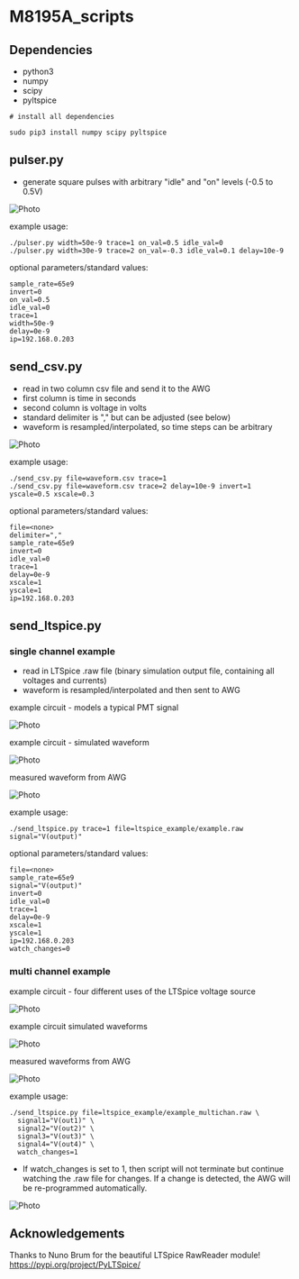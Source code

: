 # M8195A_scripts

## Dependencies
- python3
- numpy
- scipy
- pyltspice

```
# install all dependencies

sudo pip3 install numpy scipy pyltspice
```

## pulser.py

- generate square pulses with arbitrary "idle" and "on" levels (-0.5 to 0.5V)

![Photo](https://github.com/acidbourbon/M8195A_scripts/blob/master/pics/pulser.png)


example usage:
```
./pulser.py width=50e-9 trace=1 on_val=0.5 idle_val=0
./pulser.py width=30e-9 trace=2 on_val=-0.3 idle_val=0.1 delay=10e-9
```

optional parameters/standard values:
```
sample_rate=65e9
invert=0
on_val=0.5
idle_val=0
trace=1
width=50e-9
delay=0e-9
ip=192.168.0.203
```

## send_csv.py

- read in two column csv file and send it to the AWG
- first column is time in seconds
- second column is voltage in volts
- standard delimiter is "," but can be adjusted (see below)
- waveform is resampled/interpolated, so time steps can be arbitrary

![Photo](https://github.com/acidbourbon/M8195A_scripts/blob/master/pics/send_csv.png)

example usage:
```
./send_csv.py file=waveform.csv trace=1 
./send_csv.py file=waveform.csv trace=2 delay=10e-9 invert=1 yscale=0.5 xscale=0.3
```
optional parameters/standard values:
```
file=<none>
delimiter=","
sample_rate=65e9
invert=0
idle_val=0
trace=1
delay=0e-9
xscale=1
yscale=1
ip=192.168.0.203
```

## send_ltspice.py

### single channel example

- read in LTSpice .raw file (binary simulation output file, containing all voltages and currents)
- waveform is resampled/interpolated and then sent to AWG

example circuit - models a typical PMT signal

![Photo](https://github.com/acidbourbon/M8195A_scripts/blob/master/pics/spice_asc.png)

example circuit - simulated waveform

![Photo](https://github.com/acidbourbon/M8195A_scripts/blob/master/pics/spice_raw.png)

measured waveform from AWG

![Photo](https://github.com/acidbourbon/M8195A_scripts/blob/master/pics/spice_scope.png)

example usage:
```
./send_ltspice.py trace=1 file=ltspice_example/example.raw signal="V(output)"
```
optional parameters/standard values:
```
file=<none>
sample_rate=65e9
signal="V(output)"
invert=0
idle_val=0
trace=1
delay=0e-9
xscale=1
yscale=1
ip=192.168.0.203
watch_changes=0
```

### multi channel example

example circuit - four different uses of the LTSpice voltage source

![Photo](https://github.com/acidbourbon/M8195A_scripts/blob/master/pics/multichan_asc.png)

example circuit simulated waveforms

![Photo](https://github.com/acidbourbon/M8195A_scripts/blob/master/pics/multichan_raw.png)

measured waveforms from AWG

![Photo](https://github.com/acidbourbon/M8195A_scripts/blob/master/pics/multichan_scope_zoom.png)

example usage:
```
./send_ltspice.py file=ltspice_example/example_multichan.raw \
  signal1="V(out1)" \
  signal2="V(out2)" \
  signal3="V(out3)" \
  signal4="V(out4)" \
  watch_changes=1
```

- If watch_changes is set to 1, then script will not terminate but continue watching the .raw file for changes.
If a change is detected, the AWG will be re-programmed automatically.

![Photo](https://github.com/acidbourbon/M8195A_scripts/blob/master/pics/watch_changes.png)


## Acknowledgements

Thanks to Nuno Brum for the beautiful LTSpice RawReader module!
https://pypi.org/project/PyLTSpice/

